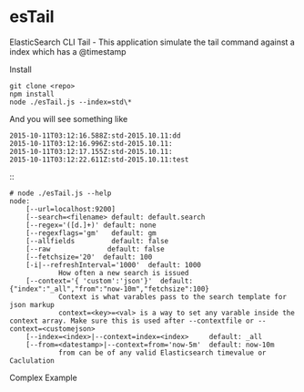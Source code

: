 # esTail
ElasticSearch CLI Tail - This application simulate the tail command against a index which has a @timestamp

Install
```
git clone <repo>
npm install 
node ./esTail.js --index=std\* 
```

And you will see something like

```
2015-10-11T03:12:16.588Z:std-2015.10.11:dd
2015-10-11T03:12:16.996Z:std-2015.10.11:
2015-10-11T03:12:17.155Z:std-2015.10.11:
2015-10-11T03:12:22.611Z:std-2015.10.11:test

```
<Indexed Timestamp>:<index>:<message>


```
# node ./esTail.js --help
node:
	[--url=localhost:9200]
	[--search=<filename> default: default.search
	[--regex='([d.]+)' default: none
	[--regexflags='gm'   default: gm
	[--allfields         default: false 
	[--raw         	    default: false 
	[--fetchsize='20'  default: 100 
	[-i|--refreshInterval='1000'  default: 1000
			How often a new search is issued
	[--context='{ 'custom':'json'}'  default:{"index":"_all","from":"now-10m","fetchsize":100}
			Context is what varables pass to the search template for json markup
			context=<key>=<val> is a way to set any varable inside the context array. Make sure this is used after --contextfile or --context=<customejson>
	[--index=<index>|--context=index=<index>     default: _all
	[--from=<datestamp>|--context=from='now-5m'  default: now-10m
			from can be of any valid Elasticsearch timevalue or Caclulation 
```

Complex Example

